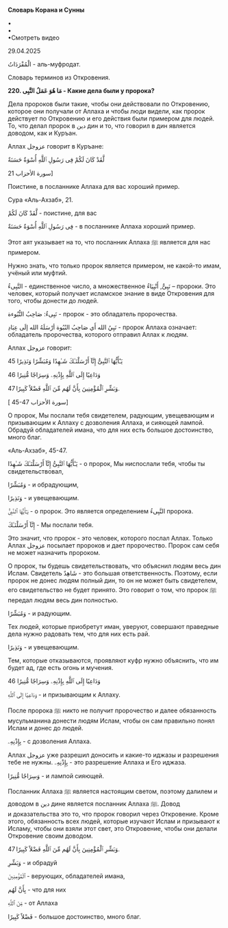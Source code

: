 **Словарь Корана и Сунны**  
  
  
•  
•  
•Смотреть видео  
  
29.04.2025  
  

الْمُفْرَدَاتُ - аль-муфродат.

Словарь терминов из Откровения.

  

**220. مَا هُوَ عَمَلُ النَّبِى - Какие дела были у пророка?**

Дела пророков были такие, чтобы они действовали по Откровению, которое
они получали от Аллаха и чтобы люди видели, как пророк действует по
Откровению и его действия были примером для людей. То, что делал пророк
в دين дин и то, что говорил в дин является доводом, как и Куръан. 

  

Аллах عزوجل говорит в Куръане:

لَّقَدْ كَانَ لَكُمْ فِى رَسُولِ ٱللَّهِ أُسْوَةٌ حَسَنَةٌ  

سورة الأحزاب 21\]

Поистине, в посланнике Аллаха для вас хороший пример.

Сура «Аль-Ахзаб», 21.

لَّقَدْ كَانَ لَكُمْ - поистине, для вас 

فِى رَسُولِ ٱللَّهِ أُسْوَةٌ حَسَنَةٌ - в посланнике Аллаха хороший пример. 

Этот аят указывает на то, что посланник Аллаха ﷺ является для нас
примером. 

Нужно знать, что только пророк является примером, не какой-то имам,
учёный или муфтий. 

النَّبِىءُ - единственное число, а множественное نَبِىٌّ, أَنْبِيَاءُ – пророки. Это
человек, который получает исламское знание в виде Откровения для того,
чтобы донести до людей. 

نَبِىءٌ: صَاحِبُ النُّبُوءة - пророк - это обладатель пророчества. 

نَبِيُ الله أَي صَاحِبُ النُبُوة أرْسَلَهُ الله إلَى عِبَادِ - пророк Аллаха означает:
обладатель пророчества, которого отправил Аллах к людям. 

  

Аллах عزوجل говорит:

يَـٰٓأَيُّهَا ٱلنَّبِىُّ إِنَّآ أَرْسَلْنَـٰكَ شَـٰهِدًا وَمُبَشِّرًا وَنَذِيرًا 45

وَدَاعِيًا إِلَى ٱللَّهِ بِإِذْنِهِۦ وَسِرَاجًا مُّنِيرًا 46

وَبَشِّرِ ٱلْمُؤْمِنِينَ بِأَنَّ لَهُم مِّنَ ٱللَّهِ فَضْلاً كَبِيرًا 47.

\[ 45-47 سورة الأحزاب\]

О пророк, Мы послали тебя свидетелем, радующим, увещевающим и
призывающим к Аллаху с дозволения Аллаха, и сияющей лампой. Обрадуй
обладателей имана, что для них есть большое достоинство, много благ.

«Аль-Ахзаб», 45-47.

يَـٰٓأَيُّهَا ٱلنَّبِىُّ إِنَّآ أَرْسَلْنَـٰكَ شَـٰهِدًا - о пророк, Мы ниспослали тебя, чтобы ты
свидетельствовал,

وَمُبَشِّرًا - и обрадующим,

وَنَذِيرًا - и увещевающим. 

  

يَـٰٓأَيُّهَا ٱلنَّبِىُّ - о пророк. Это является определением النَّبِىءُ пророка.

إِنَّآ أَرْسَلْنَـٰكَ - Мы послали тебя. 

Это значит, что пророк - это человек, которого послал Аллах. Только
Аллах عزوجل посылает пророков и дает пророчество. Пророк сам себя не
может назначить пророком. 

О пророк, ты будешь свидетельствовать, что объяснил людям весь дин
Ислам. Свидетель شَاهِدٌ - это большая ответственность. Поэтому, если
пророк не донес людям полный дин, то он не может быть свидетелем, его
свидетельство не будет принято. Это говорит о том, что пророк ﷺ передал
людям весь дин полностью. 

وَمُبَشِّرًا - и радующим. 

Тех людей, которые приобретут иман, уверуют, совершают праведные дела
нужно радовать тем, что для них есть рай.

وَنَذِيرًا - и увещевающим. 

Тем, которые отказываются, проявляют куфр нужно объяснить, что им будет
ад, где есть огонь и мучения. 

  

وَدَاعِيًا إِلَى ٱللَّهِ بِإِذْنِهِۦ وَسِرَاجًا مُّنِيرًا 46

وَدَاعِيًا إِلَى ٱللَّهِ - и призывающим к Аллаху.

После пророка ﷺ никто не получит пророчество и далее обязанность
мусульманина донести людям Ислам, чтобы он сам правильно понял Ислам и
донес до людей.

  

بِإِذْنِهِۦ - с дозволения Аллаха.

Аллах عزوجل уже разрешил доносить и какие-то иджазы и разрешения тебе не
нужны. بِإِذْنِهِۦ - это разрешение Аллаха и Его иджаза.

وَسِرَاجًا مُّنِيرًا - и лампой сияющей. 

Посланник Аллаха ﷺ является настоящим светом, поэтому далилем и доводом
в دين дине является посланник Аллаха ﷺ. Довод и доказательства это то,
что пророк говорил через Откровение. Кроме этого, обязанность всех
людей, которые изучают Ислам и призывают к Исламу, чтобы они взяли этот
свет, это Откровение, чтобы они делали Откровение своим доводом.

وَبَشِّرِ ٱلْمُؤْمِنِينَ بِأَنَّ لَهُم مِّنَ ٱللَّهِ فَضْلاً كَبِيرًا 47.

وَبَشِّرِ - и обрадуй

ٱلْمُؤْمِنِينَ - верующих, обладателей имана, 

بِأَنَّ لَهُم - что для них 

مِّنَ ٱللَّهِ - от Аллаха 

فَضْلاً كَبِيرًا - большое достоинство, много благ.
